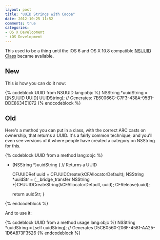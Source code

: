 ```yaml
---
layout: post
title: "UUID Strings with Cocoa"
date: 2012-10-25 11:52
comments: true
categories:
- OS X Development
- iOS Development
---
```


This used to be a thing until the iOS 6 and OS X 10.8 compatible
[NSUUID Class](http://developer.apple.com/library/mac/#documentation/Foundation/Reference/NSUUID_Class/Reference/Reference.html)
became available.

<!-- more -->

## New

This is how you can do it now:

{% codeblock UUID from NSUUID lang:objc %}
NSString *uuidString = [[NSUUID UUID] UUIDString];
// Generates: 7E60066C-C7F3-438A-95B1-DDE8634E1072
{% endcodeblock %}

## Old

Here's a method you can put in a class, with the correct ARC casts on ownership, that
returns a UUID. It's a fairly common technique, and you'll even see versions of
it where people have created a category on NSString for this.

{% codeblock UUID from a method lang:objc  %}
- (NSString *)uuidString {
    // Returns a UUID

    CFUUIDRef uuid = CFUUIDCreate(kCFAllocatorDefault);
    NSString *uuidStr = (__bridge_transfer NSString *)CFUUIDCreateString(kCFAllocatorDefault, uuid);
    CFRelease(uuid);

    return uuidStr;
}

{% endcodeblock %}



And to use it:

{% codeblock UUID from a method usage lang:objc %}
NSString *uuidString = [self uuidString];
// Generates D5CB0560-206F-4581-AA25-1D6A873F3526
{% endcodeblock %}
